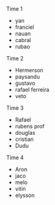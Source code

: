 Time 1
- yan
- franciel
- nauan
- cabral
- rubao

Time 2
- Hermerson
- paysandu
- gustavo
- rafael ferreira
- veto

Time 3
- Rafael
- rubens prof
- douglas
- cristian
- Dudu

Time 4
- Aron
- jaco
- melo
- vitin
- elysson